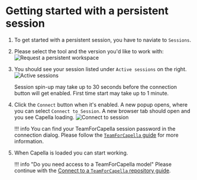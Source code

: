 <!--
 ~ SPDX-FileCopyrightText: Copyright DB Netz AG and the capella-collab-manager contributors
 ~ SPDX-License-Identifier: Apache-2.0
 -->

# Getting started with a persistent session

<!-- prettier-ignore-start -->

1. To get started with a persistent session, you have to naviate to
   `Sessions`.
2. Please select the tool and the version you'd like to work with:
    ![Request a persistent workspace](screenshots/request-session.png)
3. You should see your session listed under `Active sessions` on the right.
    ![Active sessions](screenshots/active-sessions.png)

   Session spin-up may take up to 30 seconds before the connection button will
   get enabled. First time start may take up to 1 minute.

4. Click the `Connect` button when it's enabled. A new popup opens, where you
   can select `Connect to Session`. A new browser tab should open and you see
   Capella loading.
    ![Connect to session](screenshots/connect-to-session.png)

    !!! info
        You can find your TeamForCapella session password in the connection
        dialog. Please follow the [`TeamForCapella` guide](../flows/t4c.md)
        for more information.

5. When Capella is loaded you can start working.

    !!! info "Do you need access to a TeamForCapella model"
        Please continue with the [Connect to a `TeamForCapella` repository guide](../flows/t4c.md).

<!-- prettier-ignore-end -->
